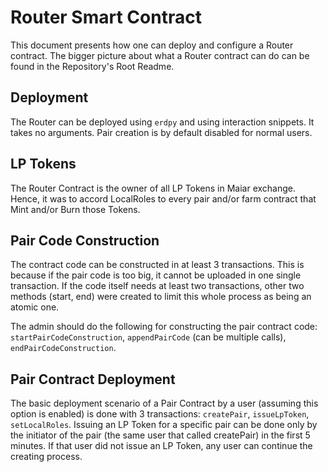 # Router Smart Contract

This document presents how one can deploy and configure a Router contract.
The bigger picture about what a Router contract can do can be found in the Repository's Root Readme.

## Deployment

The Router can be deployed using `erdpy` and using interaction snippets. It takes no arguments. Pair creation is by default disabled for normal users.

## LP Tokens

The Router Contract is the owner of all LP Tokens in Maiar exchange. Hence, it was to accord LocalRoles to every pair and/or farm contract that Mint and/or Burn those Tokens.

## Pair Code Construction

The contract code can be constructed in at least 3 transactions. This is because if the pair code is too big, it cannot be uploaded in one single transaction. If the code itself needs at least two transactions, other two methods (start, end) were created to limit this whole process as being an atomic one.

The admin should do the following for constructing the pair contract code:
`startPairCodeConstruction`, `appendPairCode` (can be multiple calls), `endPairCodeConstruction`.

## Pair Contract Deployment

The basic deployment scenario of a Pair Contract by a user (assuming this option is enabled) is done with 3 transactions: `createPair`, `issueLpToken`, `setLocalRoles`. Issuing an LP Token for a specific pair can be done only by the initiator of the pair (the same user that called createPair) in the first 5 minutes. If that user did not issue an LP Token, any user can continue the creating process.

